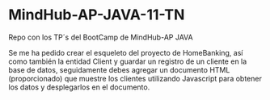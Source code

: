 # MindHub-AP-JAVA-11-TN
Repo con los TP´s del BootCamp de MindHub-AP JAVA

Se me ha pedido crear el esqueleto del proyecto de HomeBanking, así como también la entidad Client y guardar un registro de un cliente en la base de datos, 
seguidamente debes agregar un documento HTML (proporcionado) que muestre los clientes utilizando Javascript para obtener los datos y desplegarlos en el documento.
